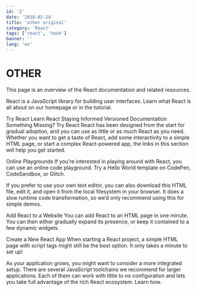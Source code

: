 ```yaml
---
id: '2'
date: '2018-02-24'
title: 'other original'
category: 'React'
tags: ['react', 'hook']
banner: ''
lang: 'en'
---
```


# OTHER

This page is an overview of the React documentation and related resources.

React is a JavaScript library for building user interfaces. Learn what React is all about on our homepage or in the tutorial.

Try React
Learn React
Staying Informed
Versioned Documentation
Something Missing?
Try React
React has been designed from the start for gradual adoption, and you can use as little or as much React as you need. Whether you want to get a taste of React, add some interactivity to a simple HTML page, or start a complex React-powered app, the links in this section will help you get started.

Online Playgrounds
If you’re interested in playing around with React, you can use an online code playground. Try a Hello World template on CodePen, CodeSandbox, or Glitch.

If you prefer to use your own text editor, you can also download this HTML file, edit it, and open it from the local filesystem in your browser. It does a slow runtime code transformation, so we’d only recommend using this for simple demos.

Add React to a Website
You can add React to an HTML page in one minute. You can then either gradually expand its presence, or keep it contained to a few dynamic widgets.

Create a New React App
When starting a React project, a simple HTML page with script tags might still be the best option. It only takes a minute to set up!

As your application grows, you might want to consider a more integrated setup. There are several JavaScript toolchains we recommend for larger applications. Each of them can work with little to no configuration and lets you take full advantage of the rich React ecosystem. Learn how.

